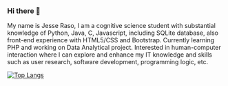 ### Hi there 👋

My name is Jesse Raso, I am a cognitive science student with substantial knowledge of Python, Java, C, Javascript, including SQLite database, also front-end experience with HTML5/CSS and Bootstrap. Currently learning PHP and working on Data Analytical project. Interested in human-computer interaction where I can explore and enhance my IT knowledge and skills such as user research, software development, programming logic, etc.

[![Top Langs](https://github-readme-stats.vercel.app/api/top-langs/?username=biocity93&langs_count=8)](https://github.com/anuraghazra/github-readme-stats)
